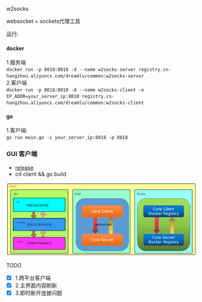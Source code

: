 w2socks

websocket + sockets代理工具  

运行:  

#### docker  
1.服务端  
`docker run -p 8018:8018 -d --name w2socks-server registry.cn-hangzhou.aliyuncs.com/dreamlu/common:w2socks-server`  
2.客户端  
`docker run -p 8018:8018 -d --name w2socks-client -e IP_ADDR=your_server_ip:8018 registry.cn-hangzhou.aliyuncs.com/dreamlu/common:w2socks-client`  

#### go  
1.客户端:  
`go run main.go -i your_server_ip:8018 -p 8018`  

### GUI 客户端  
- [release](https://github.com/dreamlu/w2socks/releases)  
- cd client && go build


![架构图](./snapshot/1.png)

TODO  
- [x] 1.跨平台客户端  
- [x] 2.主界面内容刷新
- [x] 3.即时断开连接问题
